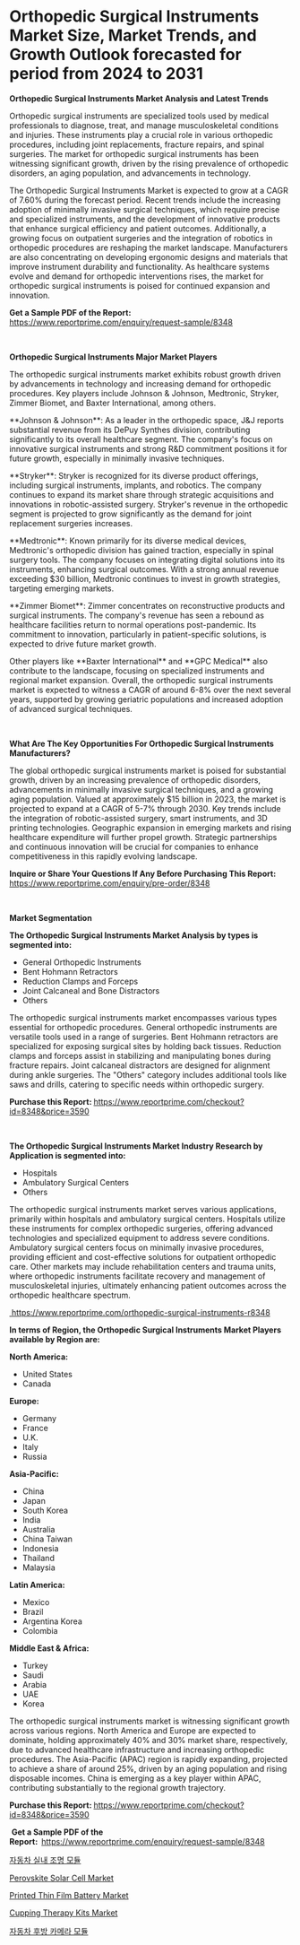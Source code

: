 <p><h1>Orthopedic Surgical Instruments Market Size, Market Trends, and Growth Outlook forecasted for period from 2024 to 2031</h1></p><p><strong>Orthopedic Surgical Instruments Market Analysis and Latest Trends</strong></p>
<p><p>Orthopedic surgical instruments are specialized tools used by medical professionals to diagnose, treat, and manage musculoskeletal conditions and injuries. These instruments play a crucial role in various orthopedic procedures, including joint replacements, fracture repairs, and spinal surgeries. The market for orthopedic surgical instruments has been witnessing significant growth, driven by the rising prevalence of orthopedic disorders, an aging population, and advancements in technology.</p><p>The Orthopedic Surgical Instruments Market is expected to grow at a CAGR of 7.60% during the forecast period. Recent trends include the increasing adoption of minimally invasive surgical techniques, which require precise and specialized instruments, and the development of innovative products that enhance surgical efficiency and patient outcomes. Additionally, a growing focus on outpatient surgeries and the integration of robotics in orthopedic procedures are reshaping the market landscape. Manufacturers are also concentrating on developing ergonomic designs and materials that improve instrument durability and functionality. As healthcare systems evolve and demand for orthopedic interventions rises, the market for orthopedic surgical instruments is poised for continued expansion and innovation.</p></p>
<p><strong>Get a Sample PDF of the Report:&nbsp;</strong> <a href="https://www.reportprime.com/enquiry/request-sample/8348">https://www.reportprime.com/enquiry/request-sample/8348</a></p>
<p>&nbsp;</p>
<p><strong>Orthopedic Surgical Instruments Major Market Players</strong></p>
<p><p>The orthopedic surgical instruments market exhibits robust growth driven by advancements in technology and increasing demand for orthopedic procedures. Key players include Johnson & Johnson, Medtronic, Stryker, Zimmer Biomet, and Baxter International, among others.</p><p>**Johnson & Johnson**: As a leader in the orthopedic space, J&J reports substantial revenue from its DePuy Synthes division, contributing significantly to its overall healthcare segment. The company's focus on innovative surgical instruments and strong R&D commitment positions it for future growth, especially in minimally invasive techniques.</p><p>**Stryker**: Stryker is recognized for its diverse product offerings, including surgical instruments, implants, and robotics. The company continues to expand its market share through strategic acquisitions and innovations in robotic-assisted surgery. Stryker's revenue in the orthopedic segment is projected to grow significantly as the demand for joint replacement surgeries increases.</p><p>**Medtronic**: Known primarily for its diverse medical devices, Medtronic's orthopedic division has gained traction, especially in spinal surgery tools. The company focuses on integrating digital solutions into its instruments, enhancing surgical outcomes. With a strong annual revenue exceeding $30 billion, Medtronic continues to invest in growth strategies, targeting emerging markets.</p><p>**Zimmer Biomet**: Zimmer concentrates on reconstructive products and surgical instruments. The company's revenue has seen a rebound as healthcare facilities return to normal operations post-pandemic. Its commitment to innovation, particularly in patient-specific solutions, is expected to drive future market growth.</p><p>Other players like **Baxter International** and **GPC Medical** also contribute to the landscape, focusing on specialized instruments and regional market expansion. Overall, the orthopedic surgical instruments market is expected to witness a CAGR of around 6-8% over the next several years, supported by growing geriatric populations and increased adoption of advanced surgical techniques.</p></p>
<p>&nbsp;</p>
<p><strong>What Are The Key Opportunities For Orthopedic Surgical Instruments Manufacturers?</strong></p>
<p><p>The global orthopedic surgical instruments market is poised for substantial growth, driven by an increasing prevalence of orthopedic disorders, advancements in minimally invasive surgical techniques, and a growing aging population. Valued at approximately $15 billion in 2023, the market is projected to expand at a CAGR of 5-7% through 2030. Key trends include the integration of robotic-assisted surgery, smart instruments, and 3D printing technologies. Geographic expansion in emerging markets and rising healthcare expenditure will further propel growth. Strategic partnerships and continuous innovation will be crucial for companies to enhance competitiveness in this rapidly evolving landscape.</p></p>
<p><strong>Inquire or Share Your Questions If Any Before Purchasing This Report:</strong> <a href="https://www.reportprime.com/enquiry/pre-order/8348">https://www.reportprime.com/enquiry/pre-order/8348</a></p>
<p>&nbsp;</p>
<p><strong>Market Segmentation</strong></p>
<p><strong>The Orthopedic Surgical Instruments Market Analysis by types is segmented into:</strong></p>
<p><ul><li>General Orthopedic Instruments</li><li>Bent Hohmann Retractors</li><li>Reduction Clamps and Forceps</li><li>Joint Calcaneal and Bone Distractors</li><li>Others</li></ul></p>
<p><p>The orthopedic surgical instruments market encompasses various types essential for orthopedic procedures. General orthopedic instruments are versatile tools used in a range of surgeries. Bent Hohmann retractors are specialized for exposing surgical sites by holding back tissues. Reduction clamps and forceps assist in stabilizing and manipulating bones during fracture repairs. Joint calcaneal distractors are designed for alignment during ankle surgeries. The "Others" category includes additional tools like saws and drills, catering to specific needs within orthopedic surgery.</p></p>
<p><strong>Purchase this Report:&nbsp;</strong><a href="https://www.reportprime.com/checkout?id=8348&price=3590">https://www.reportprime.com/checkout?id=8348&price=3590</a></p>
<p>&nbsp;</p>
<p><strong>The Orthopedic Surgical Instruments Market Industry Research by Application is segmented into:</strong></p>
<p><ul><li>Hospitals</li><li>Ambulatory Surgical Centers</li><li>Others</li></ul></p>
<p><p>The orthopedic surgical instruments market serves various applications, primarily within hospitals and ambulatory surgical centers. Hospitals utilize these instruments for complex orthopedic surgeries, offering advanced technologies and specialized equipment to address severe conditions. Ambulatory surgical centers focus on minimally invasive procedures, providing efficient and cost-effective solutions for outpatient orthopedic care. Other markets may include rehabilitation centers and trauma units, where orthopedic instruments facilitate recovery and management of musculoskeletal injuries, ultimately enhancing patient outcomes across the orthopedic healthcare spectrum.</p></p>
<p><a href="https://www.reportprime.com/orthopedic-surgical-instruments-r8348">&nbsp;https://www.reportprime.com/orthopedic-surgical-instruments-r8348</a></p>
<p><strong>In terms of Region, the Orthopedic Surgical Instruments Market Players available by Region are:</strong></p>
<p>
    <p> <strong> North America: </strong>
        <ul>
            <li>United States</li>
            <li>Canada</li>
        </ul>
        </p> 
    <p> <strong> Europe: </strong>
        <ul>
            <li>Germany</li>
            <li>France</li>
            <li>U.K.</li>
            <li>Italy</li>
            <li>Russia</li>
        </ul>
        </p> 
    <p> <strong> Asia-Pacific: </strong>
        <ul>
            <li>China</li>
            <li>Japan</li>
            <li>South Korea</li>
            <li>India</li>
            <li>Australia</li>
            <li>China Taiwan</li>
            <li>Indonesia</li>
            <li>Thailand</li>
            <li>Malaysia</li>
        </ul>
        </p> 
    <p> <strong> Latin America: </strong>
        <ul>
            <li>Mexico</li>
            <li>Brazil</li>
            <li>Argentina Korea</li>
            <li>Colombia</li>
        </ul>
        </p> 
    <p> <strong> Middle East & Africa: </strong>
        <ul>
            <li>Turkey</li>
            <li>Saudi</li>
            <li>Arabia</li>
            <li>UAE</li>
            <li>Korea</li>
        </ul>
    </p>
    </p>
<p><p>The orthopedic surgical instruments market is witnessing significant growth across various regions. North America and Europe are expected to dominate, holding approximately 40% and 30% market share, respectively, due to advanced healthcare infrastructure and increasing orthopedic procedures. The Asia-Pacific (APAC) region is rapidly expanding, projected to achieve a share of around 25%, driven by an aging population and rising disposable incomes. China is emerging as a key player within APAC, contributing substantially to the regional growth trajectory.</p></p>
<p><strong>Purchase this Report: </strong><a href="https://www.reportprime.com/checkout?id=8348&price=3590">https://www.reportprime.com/checkout?id=8348&price=3590</a></p>
<p>&nbsp;<strong>Get a Sample PDF of the Report:&nbsp;&nbsp;</strong><a href="https://www.reportprime.com/enquiry/request-sample/8348">https://www.reportprime.com/enquiry/request-sample/8348</a></p>
<p><strong></strong></p>
<p><p><a href="https://medium.com/@eiehrdy77/automotive-interior-lighting-modules-market-%EC%9D%98-%EA%B8%80%EB%A1%9C%EB%B2%8C-%EC%8B%9C%EC%9E%A5-%EA%B0%9C%EC%9A%94%EB%8A%94-%EC%A0%84-%EC%84%B8%EA%B3%84-%EB%B0%8F-%EC%A3%BC%EC%9A%94-%EC%8B%9C%EC%9E%A5%EC%9D%98-%EC%82%B0%EC%97%85%EC%97%90-%EC%98%81%ED%96%A5%EC%9D%84-%EB%AF%B8%EC%B9%98%EB%8A%94-%EC%A3%BC%EC%9A%94-%ED%8A%B8%EB%A0%8C%EB%93%9C%EC%97%90-%EB%8C%80%ED%95%9C-%EB%8F%85%ED%8A%B9%ED%95%9C-0dd89df14268">자동차 실내 조명 모듈</a></p><p><a href="https://www.linkedin.com/pulse/emerging-perovskite-solar-cell-market-opportunities-analysis-mtydf?trackingId=wWtGzL2wTzObQfM%2Fki19tg%3D%3D">Perovskite Solar Cell Market</a></p><p><a href="https://issuu.com/reportprime-2/docs/printed-thin-film-battery-market-si_63bb3b61d56619">Printed Thin Film Battery Market</a></p><p><a href="https://github.com/NathanColeman327/Market-Research-Report-List-1/blob/main/cupping-therapy-kits-market.md">Cupping Therapy Kits Market</a></p><p><a href="https://medium.com/@eiehrdy77/%EC%84%B8%EA%B3%84-automotive-rear-camera-modules-market-%EC%9D%80-2024%EC%97%90%EC%84%9C-2031%EB%A1%9C-%EC%97%B0%ED%8F%89%EA%B7%A0-%EC%A6%9D%EA%B0%80%EC%9C%A8%EC%9D%84-%EB%B3%B4%EC%9D%BC-%EA%B2%83%EC%9C%BC%EB%A1%9C-%EC%98%88%EC%83%81%EB%90%A9%EB%8B%88%EB%8B%A4-356ec4e7e41a">자동차 후방 카메라 모듈</a></p></p>